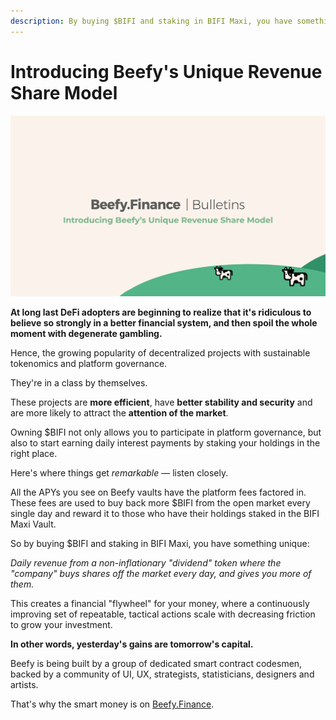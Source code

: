```yaml
---
description: By buying $BIFI and staking in BIFI Maxi, you have something unique
---
```


# Introducing Beefy's Unique Revenue Share Model

![](../../.gitbook/assets/bulletin-introducing-beefys-unique-revenue-share-model.png)

**At long last DeFi adopters are beginning to realize that it's ridiculous to believe so strongly in a better financial system, and then spoil the whole moment with degenerate gambling.**

Hence, the growing popularity of decentralized projects with sustainable tokenomics and platform governance.

They're in a class by themselves.

These projects are **more efficient**, have **better stability and security** and are more likely to attract the **attention of the market**.

Owning $BIFI not only allows you to participate in platform governance, but also to start earning daily interest payments by staking your holdings in the right place.

Here's where things get _remarkable_ — listen closely.

All the APYs you see on Beefy vaults have the platform fees factored in. These fees are used to buy back more $BIFI from the open market every single day and reward it to those who have their holdings staked in the BIFI Maxi Vault.

So by buying $BIFI and staking in BIFI Maxi, you have something unique:

_Daily revenue from a non-inflationary "dividend" token where the "company" buys shares off the market every day, and gives you more of them._

This creates a financial "flywheel" for your money, where a continuously improving set of repeatable, tactical actions scale with decreasing friction to grow your investment.

**In other words, yesterday's gains are tomorrow's capital.**

Beefy is being built by a group of dedicated smart contract codesmen, backed by a community of UI, UX, strategists, statisticians, designers and artists.

That's why the smart money is on [Beefy.Finance](https://www.beefy.finance/).
